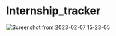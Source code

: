 # Internship_tracker

![Screenshot from 2023-02-07 15-23-05](https://user-images.githubusercontent.com/83920404/217211427-64d9171a-c082-4483-b533-6382090c5193.png)
